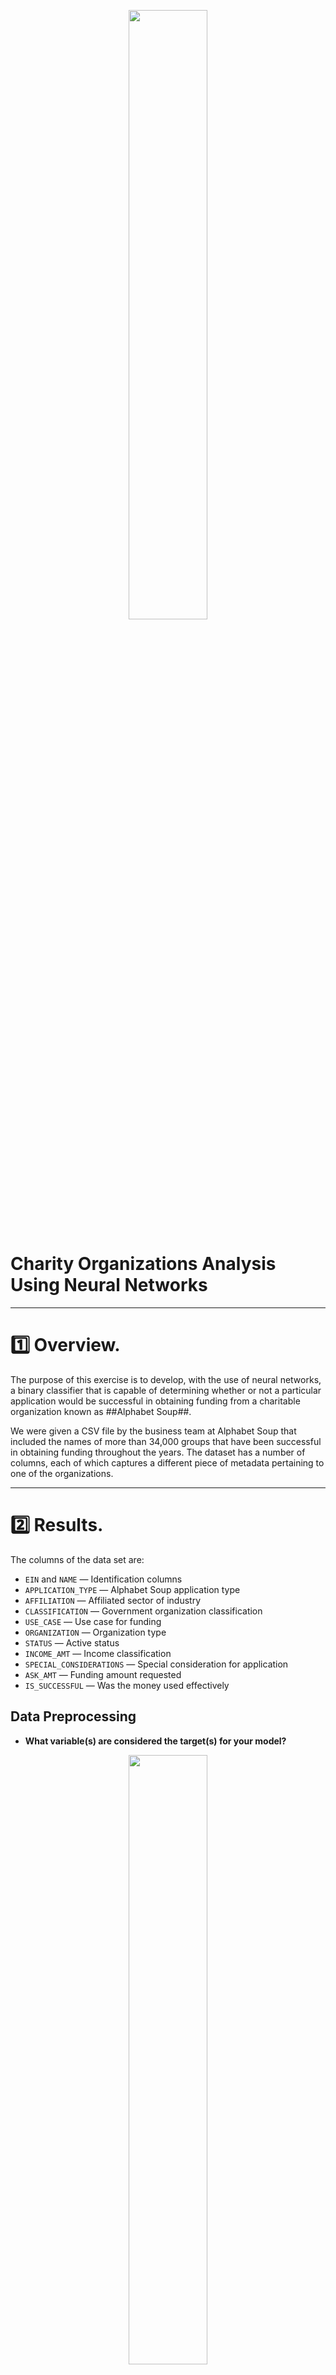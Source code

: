 <p align="center">
 <img src="https://user-images.githubusercontent.com/98360572/175720732-67aae5c5-96f7-4605-bd5b-24f41884a8b8.png" width="50%" height="50%">
</p>

# Charity Organizations Analysis Using Neural Networks

---
# :one: Overview.

The purpose of this exercise is to develop, with the use of neural networks, a binary classifier that is capable of determining whether or not a particular application would be successful in obtaining funding from a charitable organization known as ##Alphabet Soup##.

We were given a CSV file by the business team at Alphabet Soup that included the names of more than 34,000 groups that have been successful in obtaining funding throughout the years. The dataset has a number of columns, each of which captures a different piece of metadata pertaining to one of the organizations.

---
# :two: Results.

The columns of the data set are:

* `EIN` and `NAME` — Identification columns
* `APPLICATION_TYPE` — Alphabet Soup application type
* `AFFILIATION` — Affiliated sector of industry
* `CLASSIFICATION` — Government organization classification
* `USE_CASE` — Use case for funding
* `ORGANIZATION` — Organization type
* `STATUS` — Active status
* `INCOME_AMT` — Income classification
* `SPECIAL_CONSIDERATIONS` — Special consideration for application
* `ASK_AMT` — Funding amount requested
* `IS_SUCCESSFUL` — Was the money used effectively

## Data Preprocessing

* **What variable(s) are considered the target(s) for your model?**

<p align="center">
 <img src="https://user-images.githubusercontent.com/98360572/175748463-2d59b516-a27a-43fe-afdb-692898415a6d.png" width="50%" height="50%">
</p>

Target, T, is the correct or desired value for the response associated to one input, X. This value will be compared with the output (the response from the neural network), Y to guide the learning process involving the weight changes. The difference between the desired result (the target, T) and the actual output, Y, is the error.  The objective of training the neural network is to minimize the error.

In our case, the objective is that the Neural Network be able to predict if an organization is going to be successful or not, using the funds received, so the `IS_SUCCESSFUL` column contains the target variable. Target variables are also known as dependent variable and we are using this variable to train our model.

* **What variable(s) are considered to be the features for your model?**

Input values are defined as features for the model and are also referred to as independent variables. All the columns in the CSV except the target variable `IS_SUCCESSFUL` and the ones we dropped — `EIN` and `NAME` are included in those variables.


* **What variable(s) are neither targets nor features, and should be removed from the input data?**

The columns `EIN` and `NAME` do not contain data that gives additional information to the model.  They would just add noise to the problem and were therefore removed from the dataset using the `drop` function from Pandas.

In the same way, variables with too many unique values would be removed.  In our example, the column `ASK_AMT` has `8747` unique values, so this variable should also be eliminated, or at least "binned" in order to reduced the number of variables that the model will have to deal with.

But, what is Binning?

Binning is a technique that accomplishes exactly what it sounds like. It will take a column with continuous numbers and place the numbers in “bins” or categories based on ranges that we determine. This will give us a new categorical variable feature.


## Compiling, Training, and Evaluating the Model

### * How many neurons, layers, and activation functions did you select for your neural network model, and why?

A good rule of thumb for a basic neural network is to have two to three times the amount of neurons in the hidden layer as the number of inputs.  In the first run, the model had two hidden layers, the first layer had `80` neurons and the second layer had `30` neurons.  These parameters were changed in subsequent runs, but they will be explained later on.

Other parameters used for the first run were the `relu` activation function and the `adam` optimizer. Adam (the name Adam is derived from adaptive moment estimation) is an optimization algorithm that can be used instead of the classical stochastic gradient descent procedure to update network weights iterative based in training data.

The `binary crossentropy` was used as the loss function. Binary crossentropy is a loss function that is used in binary classification tasks. These are tasks that answer a question with only two choices (yes or no, A or B, 0 or 1, left or right). Several independent such questions can be answered at the same time

<p align="center">
 <img src="https://user-images.githubusercontent.com/98360572/175785310-b4334dea-b42a-4eb4-a628-406b32a6cfa2.png" width="75%" height="75%">
</p>

### * Were you able to achieve the target model performance?

In the instructions for this cahllenge it is stated that "The accuracy for the solution is designed to be lower than 75 %", so the objective of the exercise is to optimize the Tensorflow model in order to achieve a target predictive accuracy higher than 75 %.

### Results of the original run

The code for the original run is in the file [AlphabetSoupCharity.ipynb](https://github.com/Peteresis/Neural_Network_Charity_Analysis/blob/b4fa8fa35662c2f8b255318495f58ae7ea0d0048/AlphabetSoupCharity.ipynb)

#### Settings Original Analysis 

![image](https://user-images.githubusercontent.com/98360572/175398665-fadca32c-33b1-4e88-9597-ce42fd237d8c.png)

#### Results original Analysis

![image](https://user-images.githubusercontent.com/98360572/175398768-7dcd341c-48d6-4ef0-af9d-17effa1e2b80.png)


### * What steps did you take to try and increase model performance?

There were four attempts to improve the model's accuracy. The first three attempts involved changing the activation function, and the fourth attempt involved changing the number of hiden layers and neurons.

---

### Results of the first optimization run - Using TANH as the activation function.

The code for the first optimization run is in the file [AlphabetSoupCharity - Optimized 1.ipynb](https://github.com/Peteresis/Neural_Network_Charity_Analysis/blob/58eb42352e132a513f917c22a1cd78f157699aeb/AlphabetSoupCharity%20-%20Optimized%201.ipynb)

#### Settings of the first optimization run.

![image](https://user-images.githubusercontent.com/98360572/175400603-64fa0b52-59a2-4b07-ac34-b2019b86addb.png)

#### Results of the first optimization run.

![image](https://user-images.githubusercontent.com/98360572/175400796-a1eba6df-f982-4650-b3a7-4514d31b969d.png)

---

### Results of the second optimization run - Using SIGMOID as the activation function.

The code for the second optimization run is in the file [AlphabetSoupCharity - Optimized 2.ipynb](https://github.com/Peteresis/Neural_Network_Charity_Analysis/blob/58eb42352e132a513f917c22a1cd78f157699aeb/AlphabetSoupCharity%20-%20Optimized%202.ipynb)

#### Settings of the second optimization run.

![image](https://user-images.githubusercontent.com/98360572/175407557-a5d13c42-ca87-431d-a12b-fc2482d94f33.png)

#### Results of the second optimization run.

![image](https://user-images.githubusercontent.com/98360572/175407635-44b918dd-d730-443a-8bfe-0e8be276fa91.png)

---

### Results of the third optimization run - Using RELU as the activation function.

The code for the third optimization run is in the file [AlphabetSoupCharity - Optimized 3.ipynb](https://github.com/Peteresis/Neural_Network_Charity_Analysis/blob/184eefa1d61794874d9c8b56de2dd7afa83d0754/AlphabetSoupCharity%20-%20Optimized%203.ipynb)

#### Settings of the third optimization run.

![image](https://user-images.githubusercontent.com/98360572/175421073-c4babfed-4bbe-493d-906d-13bedabc77ad.png)

#### Results of the third optimization run.

![image](https://user-images.githubusercontent.com/98360572/175419659-14f26835-9ba3-4bcb-a3df-4dba13e54e75.png)

---

### Results of the fourth optimization run - Using SIGMOID as the activation function and Adding one extra neuron layer.

The code for the fourth optimization run is in the file [AlphabetSoupCharity - Optimized 4.ipynb](https://github.com/Peteresis/Neural_Network_Charity_Analysis/blob/184eefa1d61794874d9c8b56de2dd7afa83d0754/AlphabetSoupCharity%20-%20Optimized%204.ipynb)

#### Settings of the fourth optimization run.

![image](https://user-images.githubusercontent.com/98360572/175424350-6a8a93b7-790a-4f21-8406-1810fdd1739e.png)

#### Results of the fourth optimization run.

![image](https://user-images.githubusercontent.com/98360572/175424286-9b9110f8-b31a-489e-b54d-d0e8e3defe68.png)

---
# :three: Summary

The following table shows a summary of the results obtained 


| Run #    | Modification made      | Loss and Accurary Obtained |
| ----------- | -----------   | -----------  |
|   0    | Original Run Algorithm | Loss: 0.5711 Accuracy: 0.7254 |
|   1    | Using TANH activation function | Loss: 0.5668 Accuracy: 0.7249 |
|   2    | Using SIGMOID activation function | Loss: 0.5648 Accuracy: 0.7255 |
|   3    | Using RELU activation function | Loss: 0.7064 Accuracy: 0.7247 |
|   4    | Using SIGMOID activation function and<br> + 1 Extra Layer | Loss: 0.5885 Accuracy: 0.7258 |


What is the relationship between the accuracy and the loss in deep learning?: There is no relationship between these two metrics.

Loss can be defined as the difference between the problem's true values and the values predicted by the model. The greater the loss, the greater the magnitude of the data errors.

The number of errors made on the data can be used to calculate accuracy.

That means:

* A low accuracy and large loss indicates that there are numerous errors on a large amount of data.

* A low accuracy but low loss indicates that there are minor mistakes on a large amount of data.

* A high accuracy with low loss indicates few errors on a small set of data (best case scenario).

The results above show that it was not possible to exceed the level of 75 percent accuracy, even with the original run's settings. The loss results in the five cases presented are dismal. In each case, the loss function is greater than 50%. The RELU function performed the worst in this regard, with a loss value of 70.64 percent.

In terms of accuracy, the difference between runs was marginal. The difference between the lowest and highest accuracy is only 0.11 percent `(72.58 % - 72.47 % = 0.11 %)`, indicating that the model was not improved by the changes made.

So, how could the model be improved?

There is no simple answer to this question, but here are some ideas to get started:

- Considering gathering more data.
- Testing additional activation functions like Leaky RELU, Parametric RELU, ELU, Softmax, Swish, GELU or SELU.
- Testing additional loss functions for binary classification like Hinge Loss or Squared Hinge Loss.
- Testing additional optimizer functions like Adadelta, Adagrad, RMSprop, SGD with Momentum or SGD.
- Increasing the number of hidden layers.
- Increasing the number of neurons per layer.

---
# :four: References.

The Rise of Machine Learning, https://courses.bootcampspot.com/courses/1145/pages/19-dot-0-1-the-rise-of-machine-learning

Towards Data Science: Binning for Feature Engineering in Machine Learning, https://towardsdatascience.com/binning-for-feature-engineering-in-machine-learning-d3b3d76f364a

Machine Leraning Mastery: Gentle Introduction to the Adam Optimization Algorithm for Deep Learning, https://machinelearningmastery.com/adam-optimization-algorithm-for-deep-learning/

Peltarion: Binary crossentropy, https://peltarion.com/knowledge-center/documentation/modeling-view/build-an-ai-model/loss-functions/binary-crossentropy

Machine Learning Mastery: Loss and Loss Functions for Training Deep Learning Neural Networks, https://machinelearningmastery.com/loss-and-loss-functions-for-training-deep-learning-neural-networks/


Data Science Stack Exchange: What is the relationship between the accuracy and the loss in deep learning?, https://datascience.stackexchange.com/questions/42599/what-is-the-relationship-between-the-accuracy-and-the-loss-in-deep-learning

Towards Data Science: Activation Functions in Neural Networks, https://towardsdatascience.com/activation-functions-neural-networks-1cbd9f8d91d6

V7 Labs: Activation Functions in Neural Networks [12 Types & Use Cases], https://www.v7labs.com/blog/neural-networks-activation-functions

Machine Learning Mastery: How to Choose Loss Functions When Training Deep Learning Neural Networks, https://machinelearningmastery.com/how-to-choose-loss-functions-when-training-deep-learning-neural-networks/

Analytics Vidhya: A Comprehensive Guide on Deep Learning Optimizers, https://www.analyticsvidhya.com/blog/2021/10/a-comprehensive-guide-on-deep-learning-optimizers/#:~:text=An%20optimizer%20is%20a%20function,loss%20and%20improve%20the%20accuracy.
